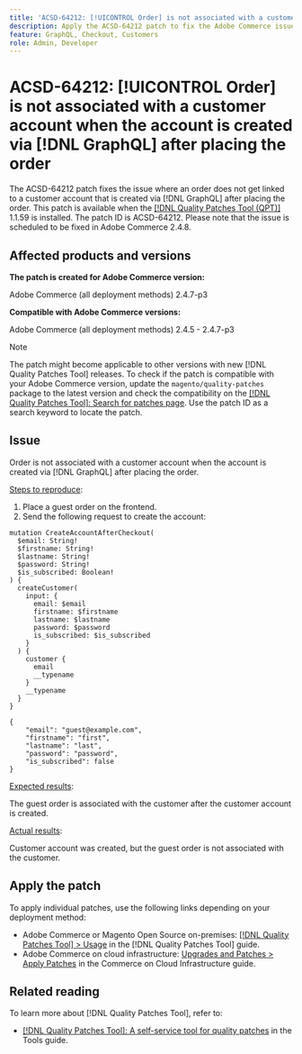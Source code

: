 ```yaml
---
title: 'ACSD-64212: [!UICONTROL Order] is not associated with a customer account when the account is created via [!DNL GraphQL] after placing the order'
description: Apply the ACSD-64212 patch to fix the Adobe Commerce issue where an order does not get linked to a customer account that is created via [!DNL GraphQL] after placing the order.
feature: GraphQL, Checkout, Customers
role: Admin, Developer
---
```

# ACSD-64212: [!UICONTROL Order] is not associated with a customer account when the account is created via [!DNL GraphQL] after placing the order

The ACSD-64212 patch fixes the issue where an order does not get linked to a customer account that is created via [!DNL GraphQL] after placing the order. This patch is available when the [[!DNL Quality Patches Tool (QPT)]](/help/tools/quality-patches-tool/quality-patches-tool-to-self-serve-quality-patches.md) 1.1.59 is installed. The patch ID is ACSD-64212. Please note that the issue is scheduled to be fixed in Adobe Commerce 2.4.8.

## Affected products and versions

**The patch is created for Adobe Commerce version:**

Adobe Commerce (all deployment methods)  2.4.7-p3

**Compatible with Adobe Commerce versions:**

Adobe Commerce (all deployment methods) 2.4.5 - 2.4.7-p3

>[!NOTE]
>
>The patch might become applicable to other versions with new [!DNL Quality Patches Tool] releases. To check if the patch is compatible with your Adobe Commerce version, update the `magento/quality-patches` package to the latest version and check the compatibility on the [[!DNL Quality Patches Tool]: Search for patches page](https://experienceleague.adobe.com/tools/commerce-quality-patches/index.html). Use the patch ID as a search keyword to locate the patch.

## Issue

Order is not associated with a customer account when the account is created via [!DNL GraphQL] after placing the order.

<u>Steps to reproduce</u>:

1. Place a guest order on the frontend.
1. Send the following request to create the account:

```
mutation CreateAccountAfterCheckout(
  $email: String!
  $firstname: String!
  $lastname: String!
  $password: String!
  $is_subscribed: Boolean!
) {
  createCustomer(
    input: {
      email: $email
      firstname: $firstname
      lastname: $lastname
      password: $password
      is_subscribed: $is_subscribed
    }
  ) {
    customer {
      email
      __typename
    }
    __typename
  }
}
```

```
{
    "email": "guest@example.com",
    "firstname": "first",
    "lastname": "last",
    "password": "password",
    "is_subscribed": false
}
```

<u>Expected results</u>:

The guest order is associated with the customer after the customer account is created.

<u>Actual results</u>:

Customer account was created, but the guest order is not associated with the customer.


## Apply the patch

To apply individual patches, use the following links depending on your deployment method:

* Adobe Commerce or Magento Open Source on-premises: [[!DNL Quality Patches Tool] > Usage](/help/tools/quality-patches-tool/usage.md) in the [!DNL Quality Patches Tool] guide.
* Adobe Commerce on cloud infrastructure: [Upgrades and Patches > Apply Patches](https://experienceleague.adobe.com/docs/commerce-cloud-service/user-guide/develop/upgrade/apply-patches.html) in the Commerce on Cloud Infrastructure guide.


## Related reading

To learn more about [!DNL Quality Patches Tool], refer to:

* [[!DNL Quality Patches Tool]: A self-service tool for quality patches](/help/tools/quality-patches-tool/quality-patches-tool-to-self-serve-quality-patches.md) in the Tools guide.
